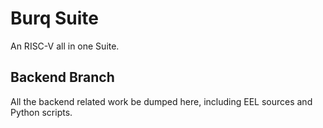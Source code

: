 # Burq Suite
An RISC-V all in one Suite.

## Backend Branch
All the backend related work be dumped here, including EEL sources and Python scripts.